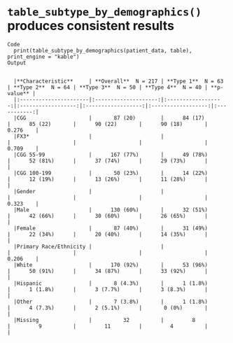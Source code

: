# `table_subtype_by_demographics()` produces consistent results

    Code
      print(table_subtype_by_demographics(patient_data, table), print_engine = "kable")
    Output
      
      
      |**Characteristic**     | **Overall**  N = 217 | **Type 1**  N = 63 | **Type 2**  N = 64 | **Type 3**  N = 50 | **Type 4**  N = 40 | **p-value** |
      |:----------------------|:--------------------:|:------------------:|:------------------:|:------------------:|:------------------:|:-----------:|
      |CGG                    |       87 (20)        |      84 (17)       |      85 (22)       |      90 (22)       |      90 (18)       |    0.276    |
      |FX3*                   |                      |                    |                    |                    |                    |    0.709    |
      |CGG 55-99              |      167 (77%)       |      49 (78%)      |      52 (81%)      |      37 (74%)      |      29 (73%)      |             |
      |CGG 100-199            |       50 (23%)       |      14 (22%)      |      12 (19%)      |      13 (26%)      |      11 (28%)      |             |
      |Gender                 |                      |                    |                    |                    |                    |    0.323    |
      |Male                   |      130 (60%)       |      32 (51%)      |      42 (66%)      |      30 (60%)      |      26 (65%)      |             |
      |Female                 |       87 (40%)       |      31 (49%)      |      22 (34%)      |      20 (40%)      |      14 (35%)      |             |
      |Primary Race/Ethnicity |                      |                    |                    |                    |                    |    0.206    |
      |White                  |      170 (92%)       |      53 (96%)      |      50 (91%)      |      34 (87%)      |      33 (92%)      |             |
      |Hispanic               |       8 (4.3%)       |      1 (1.8%)      |      1 (1.8%)      |      3 (7.7%)      |      3 (8.3%)      |             |
      |Other                  |       7 (3.8%)       |      1 (1.8%)      |      4 (7.3%)      |      2 (5.1%)      |       0 (0%)       |             |
      |Missing                |          32          |         8          |         9          |         11         |         4          |             |


